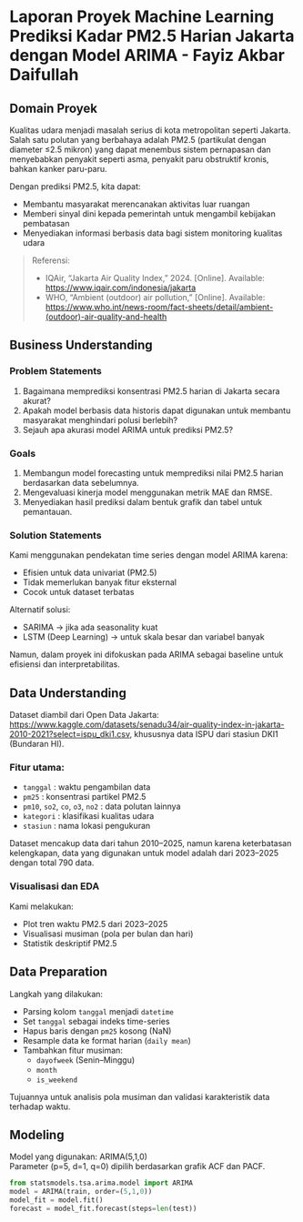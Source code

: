 # Laporan Proyek Machine Learning Prediksi Kadar PM2.5 Harian Jakarta dengan Model ARIMA - Fayiz Akbar Daifullah

## Domain Proyek

Kualitas udara menjadi masalah serius di kota metropolitan seperti Jakarta. Salah satu polutan yang berbahaya adalah PM2.5 (partikulat dengan diameter ≤2.5 mikron) yang dapat menembus sistem pernapasan dan menyebabkan penyakit seperti asma, penyakit paru obstruktif kronis, bahkan kanker paru-paru.

Dengan prediksi PM2.5, kita dapat:
- Membantu masyarakat merencanakan aktivitas luar ruangan
- Memberi sinyal dini kepada pemerintah untuk mengambil kebijakan pembatasan
- Menyediakan informasi berbasis data bagi sistem monitoring kualitas udara

> Referensi:
> - IQAir, “Jakarta Air Quality Index,” 2024. [Online]. Available: https://www.iqair.com/indonesia/jakarta
> - WHO, “Ambient (outdoor) air pollution,” [Online]. Available: https://www.who.int/news-room/fact-sheets/detail/ambient-(outdoor)-air-quality-and-health

## Business Understanding

### Problem Statements

1. Bagaimana memprediksi konsentrasi PM2.5 harian di Jakarta secara akurat?
2. Apakah model berbasis data historis dapat digunakan untuk membantu masyarakat menghindari polusi berlebih?
3. Sejauh apa akurasi model ARIMA untuk prediksi PM2.5?

### Goals

1. Membangun model forecasting untuk memprediksi nilai PM2.5 harian berdasarkan data sebelumnya.
2. Mengevaluasi kinerja model menggunakan metrik MAE dan RMSE.
3. Menyediakan hasil prediksi dalam bentuk grafik dan tabel untuk pemantauan.

### Solution Statements

Kami menggunakan pendekatan time series dengan model ARIMA karena:
- Efisien untuk data univariat (PM2.5)
- Tidak memerlukan banyak fitur eksternal
- Cocok untuk dataset terbatas

Alternatif solusi:
- SARIMA → jika ada seasonality kuat
- LSTM (Deep Learning) → untuk skala besar dan variabel banyak

Namun, dalam proyek ini difokuskan pada ARIMA sebagai baseline untuk efisiensi dan interpretabilitas.

## Data Understanding

Dataset diambil dari Open Data Jakarta: https://www.kaggle.com/datasets/senadu34/air-quality-index-in-jakarta-2010-2021?select=ispu_dki1.csv, khususnya data ISPU dari stasiun DKI1 (Bundaran HI).

### Fitur utama:
- `tanggal` : waktu pengambilan data
- `pm25` : konsentrasi partikel PM2.5
- `pm10`, `so2`, `co`, `o3`, `no2` : data polutan lainnya
- `kategori` : klasifikasi kualitas udara
- `stasiun` : nama lokasi pengukuran

Dataset mencakup data dari tahun 2010–2025, namun karena keterbatasan kelengkapan, data yang digunakan untuk model adalah dari 2023–2025 dengan total 790 data.

### Visualisasi dan EDA

Kami melakukan:
- Plot tren waktu PM2.5 dari 2023–2025
- Visualisasi musiman (pola per bulan dan hari)
- Statistik deskriptif PM2.5

## Data Preparation

Langkah yang dilakukan:
- Parsing kolom `tanggal` menjadi `datetime`
- Set `tanggal` sebagai indeks time-series
- Hapus baris dengan `pm25` kosong (NaN)
- Resample data ke format harian (`daily mean`)
- Tambahkan fitur musiman:
  - `dayofweek` (Senin–Minggu)
  - `month`
  - `is_weekend`

Tujuannya untuk analisis pola musiman dan validasi karakteristik data terhadap waktu.

## Modeling

Model yang digunakan: ARIMA(5,1,0)  
Parameter (p=5, d=1, q=0) dipilih berdasarkan grafik ACF dan PACF.

```python
from statsmodels.tsa.arima.model import ARIMA
model = ARIMA(train, order=(5,1,0))
model_fit = model.fit()
forecast = model_fit.forecast(steps=len(test))

